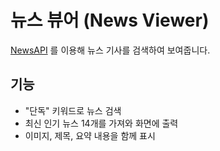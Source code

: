 # 뉴스 뷰어 (News Viewer)

<a href="https://newsapi.org/" target="_blank">NewsAPI</a> 를 이용해 뉴스 기사를 검색하여 보여줍니다.

## 기능

- "단독" 키워드로 뉴스 검색
- 최신 인기 뉴스 14개를 가져와 화면에 출력
- 이미지, 제목, 요약 내용을 함께 표시

